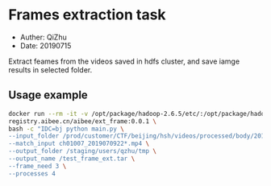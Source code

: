 # Frames extraction task

- Auther: QiZhu 
- Date: 20190715

Extract feames from the videos saved in hdfs cluster, and save iamge results in selected folder.
## Usage example
```bash
docker run --rm -it -v /opt/package/hadoop-2.6.5/etc/:/opt/package/hadoop-2.6.5/etc/ \
registry.aibee.cn/aibee/ext_frame:0.0.1 \
bash -c "IDC=bj python main.py \
--input_folder /prod/customer/CTF/beijing/hsh/videos/processed/body/20190709 \
--match_input ch01007_2019070922*.mp4 \
--output_folder /staging/users/qzhu/tmp \
--output_name /test_frame_ext.tar \
--frame_need 3 \
--processes 4
```
